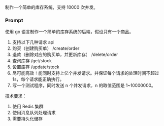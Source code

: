 制作一个简单的库存系统，支持 10000 次并发。
 
### Prompt
使用 go 语言制作一个简单的库存系统的后端，假设只有一个商品。
1. 支持以下几种请求 api
  1. 购买（创建购买单） /create/order 
  2. 退款（删除对应的购买单，并更新库存） /delete/order
  3. 查询库存 /get/stock
  4. 设置库存 /update/stock
2. 尽可能高效！能同时支持上亿个并发请求。并保证每个请求的处理时间不超过 1s，每个请求能正确执行。
3. 写一个测试程序，同时发送 n 个并发请求，n 的取值范围是 1~10000000。

技术要求：
1. 使用 Redis 集群
2. 使用消息队列处理请求
3. 需要持久化储存
